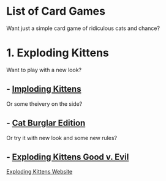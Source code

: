 # List of Card Games
Want just a simple card game of ridiculous cats and chance?
# 1. Exploding Kittens
Want to play with a new look?
## - [Imploding Kittens](https://www.explodingkittens.com/products/imploding-kittens-expansion-of-exploding-kittens)
Or some theivery on the side?
## - [Cat Burglar Edition](https://www.explodingkittens.com/products/exploding-kittens-cat-burglar-edition)
Or try it with new look and some new rules?
## - [Exploding Kittens Good v. Evil](https://www.explodingkittens.com/products/good-vs-evil?nosto=categorypage-nosto-2-fallback-nosto-1) 



[Exploding Kittens Website](https://www.explodingkittens.com/collections/games?srsltid=AfmBOorqLJyRs35zwF7TkuZLZ98tVyzpyqbZzfB5M7IZn7iW5xzixvdp)
